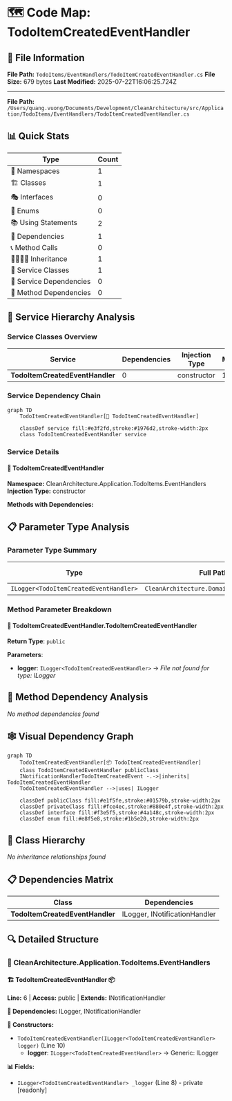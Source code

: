 # 🗺️ Code Map: TodoItemCreatedEventHandler

## 📁 File Information

**File Path:** `TodoItems/EventHandlers/TodoItemCreatedEventHandler.cs`
**File Size:** 679 bytes
**Last Modified:** 2025-07-22T16:06:25.724Z

---


**File Path:** `/Users/quang.vuong/Documents/Development/CleanArchitecture/src/Application/TodoItems/EventHandlers/TodoItemCreatedEventHandler.cs`

## 📊 Quick Stats

| Type | Count |
|------|-------|
| 📁 Namespaces | 1 |
| 🏗️ Classes | 1 |
| 🎭 Interfaces | 0 |
| 📝 Enums | 0 |
| 📚 Using Statements | 2 |
| 🔗 Dependencies | 1 |
| 📞 Method Calls | 0 |
| 👨‍👩‍👧‍👦 Inheritance | 1 |
| 🔧 Service Classes | 1 |
| 💉 Service Dependencies | 0 |
| 🎯 Method Dependencies | 0 |

## 🔧 Service Hierarchy Analysis

### Service Classes Overview

| Service | Dependencies | Injection Type | Methods |
|---------|--------------|----------------|---------|
| **TodoItemCreatedEventHandler** | 0 | constructor | 1 |

### Service Dependency Chain

```mermaid
graph TD
    TodoItemCreatedEventHandler[🔧 TodoItemCreatedEventHandler]

    classDef service fill:#e3f2fd,stroke:#1976d2,stroke-width:2px
    class TodoItemCreatedEventHandler service
```

### Service Details

#### 🔧 TodoItemCreatedEventHandler

**Namespace:** CleanArchitecture.Application.TodoItems.EventHandlers
**Injection Type:** constructor

**Methods with Dependencies:**

## 📋 Parameter Type Analysis

### Parameter Type Summary

| Type | Full Path | Namespace | Used In Methods | Occurrences |
|------|-----------|-----------|-----------------|-------------|
| `ILogger<TodoItemCreatedEventHandler>` | `CleanArchitecture.Domain.Events.ILogger` | `CleanArchitecture.Domain.Events` | 1 | 1 |

### Method Parameter Breakdown

#### 🔧 TodoItemCreatedEventHandler.TodoItemCreatedEventHandler

**Return Type**: `public`

**Parameters**:
- **logger**: `ILogger<TodoItemCreatedEventHandler>` → *File not found for type: ILogger<TodoItemCreatedEventHandler>*

## 🎯 Method Dependency Analysis

*No method dependencies found*

## 🕸️ Visual Dependency Graph

```mermaid
graph TD
    TodoItemCreatedEventHandler[📦 TodoItemCreatedEventHandler]
    class TodoItemCreatedEventHandler publicClass
    INotificationHandlerTodoItemCreatedEvent -.->|inherits| TodoItemCreatedEventHandler
    TodoItemCreatedEventHandler -->|uses| ILogger

    classDef publicClass fill:#e1f5fe,stroke:#01579b,stroke-width:2px
    classDef privateClass fill:#fce4ec,stroke:#880e4f,stroke-width:2px
    classDef interface fill:#f3e5f5,stroke:#4a148c,stroke-width:2px
    classDef enum fill:#e8f5e8,stroke:#1b5e20,stroke-width:2px
```

## 🌳 Class Hierarchy

*No inheritance relationships found*

## 📋 Dependencies Matrix

| Class | Dependencies |
|-------|---------------|
| **TodoItemCreatedEventHandler** | ILogger, INotificationHandler<TodoItemCreatedEvent> |

## 🔍 Detailed Structure

### 📁 CleanArchitecture.Application.TodoItems.EventHandlers

#### 🏗️ TodoItemCreatedEventHandler 📦

**Line:** 6 | **Access:** public | **Extends:** INotificationHandler<TodoItemCreatedEvent>

**🔗 Dependencies:** ILogger, INotificationHandler<TodoItemCreatedEvent>

**🔧 Constructors:**
- `TodoItemCreatedEventHandler(ILogger<TodoItemCreatedEventHandler> logger)` (Line 10)
  - **logger**: `ILogger<TodoItemCreatedEventHandler>` → Generic: ILogger<TodoItemCreatedEventHandler>

**📊 Fields:**
- `ILogger<TodoItemCreatedEventHandler> _logger` (Line 8) - private [readonly]

